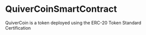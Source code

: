 # QuiverCoinSmartContract
QuiverCoin is a token deployed using the ERC-20 Token Standard Certification

